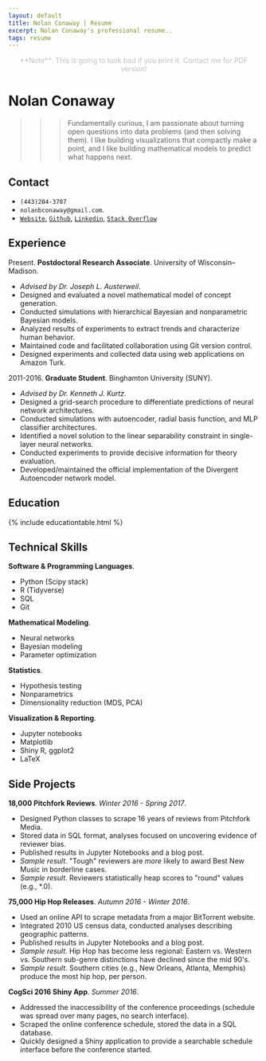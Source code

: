 ```yaml
---
layout: default
title: Nolan Conaway | Resume
excerpt: Nolan Conaway's professional resume..
tags: resume
---
```


<div style = "text-align: center; color: #C0C0C0">
**Note**: This is going to look bad if you print it. Contact me for PDF version!
</div>

# Nolan Conaway

>>> Fundamentally curious, I am passionate about turning open questions into data problems (and then solving them). I like building visualizations that compactly make a point, and I like building mathematical models to predict what happens next. 

## Contact

-  `(443)204-3707` 
-  `nolanbconaway@gmail.com`. 
-  [`Website`](https://nolanbconaway.github.io/), [`Github`](github.com/nolanbconaway), [`Linkedin`](https://www.linkedin.com/in/nolanbconaway/), [`Stack Overflow`](https://stackoverflow.com/users/3521179/nolan-conaway)

## Experience

Present. **Postdoctoral Research Associate**. University of Wisconsin–Madison.

- _Advised by Dr. Joseph L. Austerweil_.
- Designed and evaluated a novel mathematical model of concept generation.
- Conducted simulations with hierarchical Bayesian and nonparametric Bayesian models.
- Analyzed results of experiments to extract trends and characterize human behavior.
- Maintained code and facilitated collaboration using Git version control. 
- Designed experiments and collected data using web applications on Amazon Turk.

2011-2016. **Graduate Student**. Binghamton University (SUNY). 

- _Advised by Dr. Kenneth J. Kurtz_.
- Designed a grid-search procedure to differentiate predictions of neural network architectures.
- Conducted simulations with autoencoder, radial basis function, and MLP classifier architectures.
- Identified a novel solution to the linear separability constraint in single-layer neural networks.
- Conducted experiments to provide decisive information for theory evaluation.
- Developed/maintained the official implementation of the Divergent Autoencoder network model.

## Education

{% include educationtable.html %}


## Technical Skills


**Software & Programming Languages**.

- Python (Scipy stack)
- R (Tidyverse)
- SQL
- Git 


**Mathematical Modeling**.

- Neural networks
- Bayesian modeling
- Parameter optimization


**Statistics**.

- Hypothesis testing
- Nonparametrics
- Dimensionality reduction (MDS, PCA)

**Visualization & Reporting**.

- Jupyter notebooks
- Matplotlib
- Shiny R, ggplot2
- LaTeX


## Side Projects

**18,000 Pitchfork Reviews**. _Winter 2016 - Spring 2017_.

- Designed Python classes to scrape 16 years of reviews from Pitchfork Media. 
- Stored data in SQL format, analyses focused on uncovering evidence of reviewer bias.
- Published results in Jupyter Notebooks and a blog post.
- _Sample result_. "Tough" reviewers are _more_ likely to award Best New Music in borderline cases.
- _Sample result_. Reviewers statistically heap scores to "round" values (e.g., *.0).


**75,000 Hip Hop Releases**. _Autumn 2016 - Winter 2016_.

- Used an online API to scrape metadata from a major BitTorrent website. 
- Integrated 2010 US census data, conducted analyses describing geographic patterns.
- Published results in Jupyter Notebooks and a blog post.
- _Sample result_. Hip Hop has become less regional: Eastern vs. Western vs. Southern sub-genre distinctions have declined since the mid 90's.
- _Sample result_. Southern cities (e.g., New Orleans, Atlanta, Memphis) produce the most hip hop, per person.

**CogSci 2016 Shiny App**. _Summer 2016_.

- Addressed the inaccessibility of the conference proceedings (schedule was spread over many pages, no search interface).
- Scraped the online conference schedule, stored the data in a SQL database.
- Quickly designed a Shiny application to provide a searchable schedule interface before the conference started.


